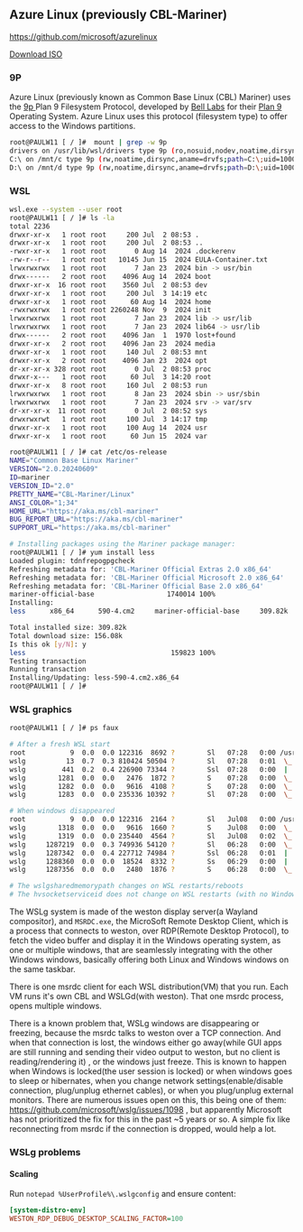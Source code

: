 ## Azure Linux (previously CBL-Mariner)

https://github.com/microsoft/azurelinux

[Download ISO](https://aka.ms/azurelinux-3.0-x86_64.iso)

### 9P
Azure Linux (previously known as Common Base Linux (CBL) Mariner) uses the [9p
](https://en.wikipedia.org/wiki/9P_(protocol)) Plan 9 Filesystem Protocol,
developed by [Bell Labs](https://en.wikipedia.org/wiki/Bell_Labs) for their
[Plan 9](https://en.wikipedia.org/wiki/Plan_9_from_Bell_Labs) Operating System.
Azure Linux uses this protocol (filesystem type) to offer access to the Windows
partitions.
```sh
root@PAULW11 [ / ]#  mount | grep -w 9p
drivers on /usr/lib/wsl/drivers type 9p (ro,nosuid,nodev,noatime,dirsync,aname=drivers;fmask=222;dmask=222,mmap,access=client,msize=65536,trans=fd,rfd=7,wfd=7)
C:\ on /mnt/c type 9p (rw,noatime,dirsync,aname=drvfs;path=C:\;uid=1000;gid=1000;symlinkroot=/mnt/,mmap,access=client,msize=65536,trans=fd,rfd=5,wfd=5)
D:\ on /mnt/d type 9p (rw,noatime,dirsync,aname=drvfs;path=D:\;uid=1000;gid=1000;symlinkroot=/mnt/,mmap,access=client,msize=65536,trans=fd,rfd=5,wfd=5)
```

### WSL

```sh
wsl.exe --system --user root
root@PAULW11 [ / ]# ls -la
total 2236
drwxr-xr-x   1 root root     200 Jul  2 08:53 .
drwxr-xr-x   1 root root     200 Jul  2 08:53 ..
-rwxr-xr-x   1 root root       0 Aug 14  2024 .dockerenv
-rw-r--r--   1 root root   10145 Jun 15  2024 EULA-Container.txt
lrwxrwxrwx   1 root root       7 Jan 23  2024 bin -> usr/bin
drwx------   2 root root    4096 Aug 14  2024 boot
drwxr-xr-x  16 root root    3560 Jul  2 08:53 dev
drwxr-xr-x   1 root root     200 Jul  3 14:19 etc
drwxr-xr-x   1 root root      60 Aug 14  2024 home
-rwxrwxrwx   1 root root 2260248 Nov  9  2024 init
lrwxrwxrwx   1 root root       7 Jan 23  2024 lib -> usr/lib
lrwxrwxrwx   1 root root       7 Jan 23  2024 lib64 -> usr/lib
drwx------   2 root root    4096 Jan  1  1970 lost+found
drwxr-xr-x   2 root root    4096 Jan 23  2024 media
drwxr-xr-x   1 root root     140 Jul  2 08:53 mnt
drwxr-xr-x   2 root root    4096 Jan 23  2024 opt
dr-xr-xr-x 328 root root       0 Jul  2 08:53 proc
drwxr-x---   1 root root      60 Jul  3 14:20 root
drwxr-xr-x   8 root root     160 Jul  2 08:53 run
lrwxrwxrwx   1 root root       8 Jan 23  2024 sbin -> usr/sbin
lrwxrwxrwx   1 root root       7 Jan 23  2024 srv -> var/srv
dr-xr-xr-x  11 root root       0 Jul  2 08:52 sys
drwxrwxrwt   1 root root     100 Jul  3 14:17 tmp
drwxr-xr-x   1 root root     100 Aug 14  2024 usr
drwxr-xr-x   1 root root      60 Jun 15  2024 var

root@PAULW11 [ / ]# cat /etc/os-release
NAME="Common Base Linux Mariner"
VERSION="2.0.20240609"
ID=mariner
VERSION_ID="2.0"
PRETTY_NAME="CBL-Mariner/Linux"
ANSI_COLOR="1;34"
HOME_URL="https://aka.ms/cbl-mariner"
BUG_REPORT_URL="https://aka.ms/cbl-mariner"
SUPPORT_URL="https://aka.ms/cbl-mariner"

# Installing packages using the Mariner package manager:
root@PAULW11 [ / ]# yum install less
Loaded plugin: tdnfrepogpgcheck
Refreshing metadata for: 'CBL-Mariner Official Extras 2.0 x86_64'
Refreshing metadata for: 'CBL-Mariner Official Microsoft 2.0 x86_64'
Refreshing metadata for: 'CBL-Mariner Official Base 2.0 x86_64'
mariner-official-base                  1740014 100%
Installing:
less      x86_64      590-4.cm2     mariner-official-base     309.82k    156.08k

Total installed size: 309.82k
Total download size: 156.08k
Is this ok [y/N]: y
less                                    159823 100%
Testing transaction
Running transaction
Installing/Updating: less-590-4.cm2.x86_64
root@PAULW11 [ / ]#
```

### WSL graphics
```sh
root@PAULW11 [ / ]# ps faux

# After a fresh WSL start
root           9  0.0  0.0 122316  8692 ?        Sl   07:28   0:00 /usr/bin/WSLGd
wslg          13  0.7  0.3 810424 50504 ?        Sl   07:28   0:01  \_ /usr/bin/weston --backend=rdp-backend.so --modules=wslgd-notify.so --xwayland --socket=wayland-0 --shell=rdprail-shell.so --log=/mnt/wslg/weston.log --logger-scopes=log,rdp-backend,rdprail-shell
wslg         441  0.2  0.4 226900 73344 ?        Ssl  07:28   0:00  |   \_ /usr/bin/Xwayland :0 -rootless -core -listen 37 -wm 38 -terminate -nolisten local -ac
wslg        1281  0.0  0.0   2476  1872 ?        S    07:28   0:00  \_ /init /mnt/c/Program Files/WSL/msrdc.exe msrdc.exe /wslg /silent /v:A18FC473-E2F1-4F84-A4D6-BBB23AECADD1 /hvsocketserviceid:00000001-FACB-11E6-BD58-64006A7986D3 /plugin:WSLDVC_PACKAGE /wslgsharedmemorypath:WSL\A18FC473-E2F1-4F84-A4D6-BBB23AECADD1\wslg C:\Program Files\WSL\wslg.rdp
wslg        1282  0.0  0.0   9616  4108 ?        S    07:28   0:00  \_ /usr/bin/dbus-daemon --syslog --nofork --nopidfile --system
wslg        1283  0.0  0.0 235336 10392 ?        Sl   07:28   0:00  \_ /usr/bin/pulseaudio --log-time=true --disallow-exit=true --exit-idle-time=-1 --load=module-rdp-sink sink_name=RDPSink --load=module-rdp-source source_name=RDPSource --load=module-native-protocol-unix socket=/mnt/wslg/PulseServer auth-anonymous=true --log-target=newfile:/mnt/wslg/pulseaudio.log

# When windows disappeared
root           9  0.0  0.0 122316  2164 ?        Sl   Jul08   0:00 /usr/bin/WSLGd
wslg        1318  0.0  0.0   9616  1660 ?        S    Jul08   0:00  \_ /usr/bin/dbus-daemon --syslog --nofork --nopidfile --system
wslg        1319  0.0  0.0 235440  4564 ?        Sl   Jul08   0:02  \_ /usr/bin/pulseaudio --log-time=true --disallow-exit=true --exit-idle-time=-1 --load=module-rdp-sink sink_name=RDPSink --load=module-rdp-source source_name=RDPSource --load=module-native-protocol-unix socket=/mnt/wslg/PulseServer auth-anonymous=true --log-target=newfile:/mnt/wslg/pulseaudio.log
wslg     1287219  0.0  0.3 749936 54120 ?        Sl   06:28   0:00  \_ /usr/bin/weston --backend=rdp-backend.so --modules=wslgd-notify.so --xwayland --socket=wayland-0 --shell=rdprail-shell.so --log=/mnt/wslg/weston.log --logger-scopes=log,rdp-backend,rdprail-shell
wslg     1287342  0.0  0.4 227712 74984 ?        Ssl  06:28   0:01  |   \_ /usr/bin/Xwayland :0 -rootless -core -listen 46 -wm 47 -terminate -nolisten local -ac
wslg     1288360  0.0  0.0  18524  8332 ?        Ss   06:29   0:00  |   \_ /usr/libexec/weston-rdprail-shell
wslg     1287356  0.0  0.0   2480  1876 ?        S    06:28   0:00  \_ /init /mnt/c/Program Files/WSL/msrdc.exe msrdc.exe /wslg /silent /v:58607574-843C-4F2D-BF3B-856B66F299FA /hvsocketserviceid:00000001-FACB-11E6-BD58-64006A7986D3 /plugin:WSLDVC_PACKAGE /wslgsharedmemorypath:WSL\58607574-843C-4F2D-BF3B-856B66F299FA\wslg C:\Program Files\WSL\wslg.rdp

# The wslgsharedmemorypath changes on WSL restarts/reboots
# The hvsocketserviceid does not change on WSL restarts (with no Windows restart)
```
The WSLg system is made of the weston display server(a Wayland compositor), and
`MSRDC.exe`, the MicroSoft Remote Desktop Client, which is a process that
connects to weston, over RDP(Remote Desktop Protocol), to fetch the video buffer
and display it in the Windows operating system, as one or multiple windows, that
are seamlessly integrating with the other Windows windows, basically offering
both Linux and Windows windows on the same taskbar.

There is one msrdc client for each WSL distribution(VM) that you run. Each VM
runs it's own CBL and WSLGd(with weston). That one msrdc process, opens multiple
windows.

There is a known problem that, WSLg windows are disappearing or freezing,
because the msrdc talks to weston over a TCP connection. And when that
connection is lost, the windows either go away(while GUI apps are still running
and sending their video output to weston, but no client is reading/rendering it)
, or the windows just freeze. This is known to happen when Windows is locked(the
user session is locked) or when windows goes to sleep or hibernates, when you
change network settings(enable/disable connection, plug/unplug ethernet cables),
or when you plug/unplug external monitors. There are numerous issues open on
this, this being one of them: https://github.com/microsoft/wslg/issues/1098 ,
but apparently Microsoft has not prioritized the fix for this in the past ~5
years or so. A simple fix like reconnecting from msrdc if the connection is
dropped, would help a lot.

### WSLg problems
#### Scaling
Run `notepad %UserProfile%\.wslgconfig` and ensure content:
```ini
[system-distro-env]
WESTON_RDP_DEBUG_DESKTOP_SCALING_FACTOR=100
```